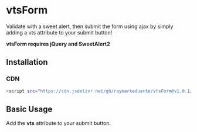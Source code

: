# vtsForm

Validate with a sweet alert, then submit the form using ajax by simply adding a vts attribute to your submit button!

**vtsForm requires jQuery and SweetAlert2**

## Installation

### CDN
```sh
<script src="https://cdn.jsdelivr.net/gh/raymarkeduarte/vtsForm@v1.0.1/vtsForm.js"></script>
```

## Basic Usage

Add the **vts** attribute to your submit button.
